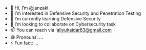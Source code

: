 - 👋 Hi, I’m @janzaki
- 👀 I’m interested in Defensive Security and Penetration Testing
- 🌱 I’m currently learning Defensive Security
- 💞️ I’m looking to collaborate on Cybersecurity task
- 📫 You can reach via 'aliyuhaidar83@gmail.com
- 😄 Pronouns: ...
- ⚡ Fun fact: ...

<!---
janzaki/janzaki is a ✨ special ✨ repository because its `README.md` (this file) appears on your GitHub profile.
You can click the Preview link to take a look at your changes.
--->
